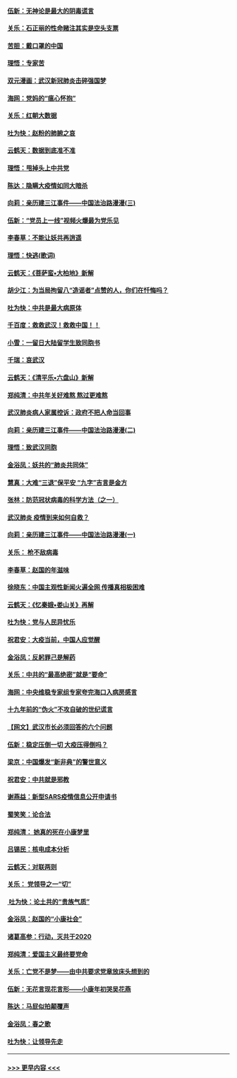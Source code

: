 #### [伍新：无神论是最大的阴毒谎言](../pages/nsc993/n11846129.md?t=02052102) 
#### [关乐：石正丽的性命赌注其实是空头支票](../pages/nsc993/n11846109.md?t=02052102) 
#### [苦胆：戴口罩的中国](../pages/nsc993/n11845576.md?t=02052102) 
#### [理悟：专家苦](../pages/nsc993/n11845564.md?t=02052102) 
#### [双元漫画：武汉新冠肺炎击碎强国梦](../pages/nsc993/n11843320.md?t=02052102) 
#### [海网：党妈的“瘟心怀抱”](../pages/nsc993/n11840740.md?t=02052102) 
#### [关乐：红朝大数据](../pages/nsc993/n11840675.md?t=02052102) 
#### [吐为快：赵粉的肺腑之哀](../pages/nsc993/n11840618.md?t=02052102) 
#### [云鹤天：数据到底准不准](../pages/nsc993/n11840325.md?t=02052102) 
#### [理悟：甩掉头上中共党](../pages/nsc993/n11838826.md?t=02052102) 
#### [陈达：隐瞒大疫情如同大暗杀](../pages/nsc993/n11838771.md?t=02052102) 
#### [向莉：亲历建三江事件——中国法治路漫漫(三)](../pages/nsc993/n11831825.md?t=02052102) 
#### [伍新：“党员上一线”视频火爆最为党乐见](../pages/nsc993/n11838200.md?t=02052102) 
#### [李春草：不能让妖共再逍遥](../pages/nsc993/n11838102.md?t=02052102) 
#### [理悟：快逃(歌词)](../pages/nsc993/n11838083.md?t=02052102) 
#### [云鹤天：《菩萨蛮▪大柏地》新解](../pages/nsc993/n11838059.md?t=02052102) 
#### [胡少江：为当局拘留八“造谣者”点赞的人，你们在忏悔吗？](../pages/nsc993/n11836801.md?t=02052102) 
#### [吐为快：中共是最大病原体](../pages/nsc993/n11836748.md?t=02052102) 
#### [千百度：救救武汉！救救中国！！](../pages/nsc993/n11836145.md?t=02052102) 
#### [小雪：一留日大陆留学生致同胞书](../pages/nsc993/n11834624.md?t=02052102) 
#### [千瑞：哀武汉](../pages/nsc993/n11833647.md?t=02052102) 
#### [云鹤天：《清平乐▪六盘山》新解](../pages/nsc993/n11833611.md?t=02052102) 
#### [郑纯清：中共年关好难熬 熬过更难熬](../pages/nsc993/n11833489.md?t=02052102) 
#### [武汉肺炎病人家属控诉：政府不把人命当回事](../pages/nsc993/n11833205.md?t=02052102) 
#### [向莉：亲历建三江事件——中国法治路漫漫(二)](../pages/nsc993/n11829102.md?t=02052102) 
#### [理悟：致武汉同胞](../pages/nsc993/n11831522.md?t=02052102) 
#### [金浴凤：妖共的“肺炎共同体”](../pages/nsc993/n11829448.md?t=02052102) 
#### [慧真：大难“三退”保平安 “九字”吉言是金方](../pages/nsc993/n11829501.md?t=02052102) 
#### [张林：防范冠状病毒的科学方法（之一）](../pages/nsc993/n11828618.md?t=02052102) 
#### [武汉肺炎 疫情到来如何自救？](../pages/nsc993/n11827632.md?t=02052102) 
#### [向莉：亲历建三江事件——中国法治路漫漫(一)](../pages/nsc993/n11827190.md?t=02052102) 
#### [关乐： 枪不敌病毒](../pages/nsc993/n11826746.md?t=02052102) 
#### [李春草：赵国的年滋味](../pages/nsc993/n11826321.md?t=02052102) 
#### [徐晓东：中国主观性新闻火遍全网 传播真相极困难](../pages/nsc993/n11826508.md?t=02052102) 
#### [云鹤天：《忆秦娥▪娄山关》再解](../pages/nsc993/n11824682.md?t=02052102) 
#### [吐为快：党与人民异忧乐](../pages/nsc993/n11824660.md?t=02052102) 
#### [祝君安：大疫当前，中国人应觉醒](../pages/nsc993/n11821946.md?t=02052102) 
#### [金浴凤：反躬罪己是解药](../pages/nsc993/n11820280.md?t=02052102) 
#### [关乐：中共的“最高绝密”就是“要命”](../pages/nsc993/n11816946.md?t=02052102) 
#### [海网：中央维稳专家组专家夸完海口入病房感言](../pages/nsc993/n11815138.md?t=02052102) 
#### [十九年前的“伪火”不攻自破的世纪谎言](../pages/nsc993/n11813238.md?t=02052102) 
#### [【网文】武汉市长必须回答的六个问题](../pages/nsc993/n11813848.md?t=02052102) 
#### [伍新：稳定压倒一切 大疫压得倒吗？](../pages/nsc993/n11812634.md?t=02052102) 
#### [梁京：中国爆发“新非典”的警世意义](../pages/nsc993/n11812554.md?t=02052102) 
#### [祝君安：中共就是邪教](../pages/nsc993/n11812431.md?t=02052102) 
#### [谢燕益：新型SARS疫情信息公开申请书](../pages/nsc993/n11808840.md?t=02052102) 
#### [蜀笑笑：论合法](../pages/nsc993/n11808064.md?t=02052102) 
#### [郑纯清： 她真的死在小康梦里](../pages/nsc993/n11806623.md?t=02052102) 
#### [吕锡民：核电成本分析](../pages/nsc993/n11806284.md?t=02052102) 
#### [云鹤天：对联两则](../pages/nsc993/n11805957.md?t=02052102) 
#### [关乐： 党领导之一“切”](../pages/nsc993/n11804505.md?t=02052102) 
#### [ 吐为快：论土共的“贵族气质”](../pages/nsc993/n11804490.md?t=02052102) 
#### [金浴凤：赵国的“小康社会”](../pages/nsc993/n11804452.md?t=02052102) 
#### [诸葛高参：行动，灭共于2020](../pages/nsc993/n11804120.md?t=02052102) 
#### [郑纯清：爱国主义最终要党命](../pages/nsc993/n11802197.md?t=02052102) 
#### [关乐：亡党不是梦——由中共要求党章放床头想到的](../pages/nsc993/n11802156.md?t=02052102) 
#### [伍新：无花言现花言形——小康年初哭吴花燕](../pages/nsc993/n11800044.md?t=02052102) 
#### [陈达：马屁似拍颠覆声](../pages/nsc993/n11800010.md?t=02052102) 
#### [金浴凤：春之歌](../pages/nsc993/n11797687.md?t=02052102) 
#### [吐为快：让领导先走](../pages/nsc993/n11797512.md?t=02052102) 

----
#### [ >>> 更早内容 <<< ](../indexes/nsc993-earlier.md)
